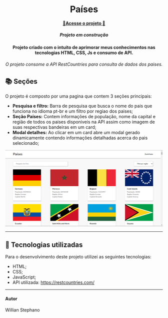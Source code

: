<h1 align="center">
  <br>Países
</h1>

<p align="center">
  <a href="https://willianstephano.github.io/Paises/">
    <b>🚀Acesse o projeto 🚀</b>
  </a>
  
 <h5 align="center">
  Projeto em construção
</h5>


<h4 align="center">
  Projeto criado com o intuito de aprimorar meus conhecimentos nas tecnologias HTML, CSS, Js e consumo de API.
</h4>

<h6 align="center">
  O projeto consome a API RestCountries para consulta de dados dos paises.
</h6>

## 📚 Seções
O projeto é composto por uma pagina que contem 3 seções principais:

- **Pesquisa e filtro:** Barra de pesquisa que busca o nome do pais que funciona no idioma pt-br e um filtro por regiao dos paises;
- **Seção Países:** Contem informações de população, nome da capital e região de todos os paises disponiveis na API assim como imagem de suas respectivas bandeiras em um card;
- **Modal detalhes:** Ao clicar em um card abre um modal gerado dinamicamente contendo informações detalhadas acerca do pais selecionado;




<img src="Conteudo/previa-paises.PNG" alt="Imagem de pré-visualização da pagina">

---

## 💼 Tecnologias utilizadas
Para o desenvolvimento deste projeto utilizei as seguintes tecnologias:

- HTML;
- CSS;
- JavaScript;
- API utilizada: https://restcountries.com/

---

#### Autor
Willian Stephano
